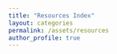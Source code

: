 ```yaml
---
title: "Resources Index"
layout: categories
permalink: /assets/resources
author_profile: true
---
```

